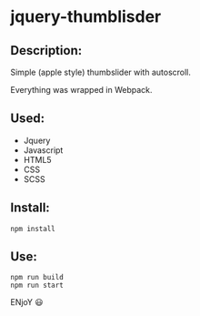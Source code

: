 # jquery-thumblisder

## Description:
Simple (apple style) thumbslider with autoscroll.

Everything was wrapped in Webpack.

## Used:
- Jquery
- Javascript
- HTML5
- CSS
- SCSS

## Install:
```
npm install
```

## Use:
```
npm run build
npm run start 
```

ENjoY :smiley:
